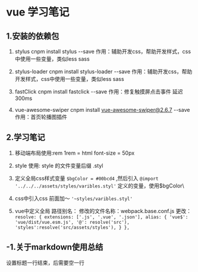 # vue 学习笔记

## 1.安装的依赖包

1. stylus
   cnpm install stylus --save
   作用：辅助开发css，帮助开发样式，css中使用一些变量，类似less sass

2. stylus-loader
   cnpm install stylus-loader --save
   作用：辅助开发css，帮助开发样式，css中使用一些变量，类似less sass

3. fastClick
   cnpm install fastclick --save
   作用：修复触摸屏点击事件 延迟300ms

4. vue-awesome-swiper
   cnpm install vue-awesome-swiper@2.6.7 --save
   作用：首页轮播图插件

## 2.学习笔记

1. 移动端布局使用:rem
    1rem = html font-size = 50px

2. style 使用: style 的文件变量后缀 .styl

3. 定义全局css样式变量
   `$bgColor = #00bcd4` ,然后引入 `@import '../../../assets/styles/varibles.styl'` 定义的变量，使用$bgColor\

4. css中引入css 前面加～   `'~styles/varibles.styl'`

5. vue中定义全局 路径别名：
    修改的文件名称：webpack.base.conf.js
    更改：
`resolve: {
    extensions: ['.js', '.vue', '.json'],
    alias: {
      'vue$': 'vue/dist/vue.esm.js',
      '@': resolve('src'),
      'styles':resolve('src/assets/styles'),
    }
  },`

## -1.关于markdown使用总结

设置标题一行结束，后需要空一行

